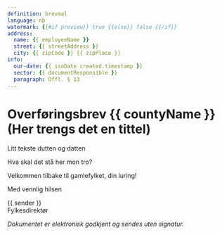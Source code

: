 ```yaml
---
definition: brevmal
language: nb
watermark: {{#if preview}} true {{else}} false {{/if}}
address:
  name: {{ employeeName }}
  street: {{ streetAddress }}
  city: {{ zipCode }} {{ zipPlace }}
info:
  our-date: {{ isoDate created.timestamp }}
  sector: {{ documentResponsible }}
  paragraph: Offl. § 13
---
```


# Overføringsbrev {{ countyName }} (Her trengs det en tittel)
Litt tekste dutten og datten

Hva skal det stå her mon tro?

Velkommen tilbake til gamlefylket, din luring!

Med vennlig hilsen

{{ sender }}
<br>
Fylkesdirektør

*Dokumentet er elektronisk godkjent og sendes uten signatur.*